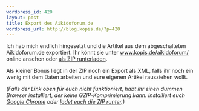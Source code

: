 ```yaml
--- 
wordpress_id: 420
layout: post
title: Export des Aikidoforum.de
wordpress_url: http://blog.kopis.de/?p=420
---
```

Ich hab mich endlich hingesetzt und die Artikel aus dem abgeschalteten Aikidoforum.de exportiert. Ihr könnt sie unter <a href="http://www.kopis.de/aikidoforum/index.html.gz">www.kopis.de/aikidoforum/</a> online ansehen oder <a href="http://www.kopis.de/aikidoforum/aikidoforum.zip">als ZIP runterladen</a>.

Als kleiner Bonus liegt in der ZIP noch ein Export als XML, falls ihr noch ein wenig mit dem Daten arbeiten und eure eigenen Artikel rausziehen wollt.

<em>(Falls der Link oben für euch nicht funktioniert, habt ihr einen dummen Browser installiert, der keine GZIP-Komprimierung kann. Installiert euch <a href="http://www.google.com/chrome/intl/de/landing_tv.html">Google Chrome</a> oder <a href="http://www.kopis.de/aikidoforum/aikidoforum.zip">ladet euch die ZIP runter</a>.)</em>
